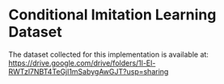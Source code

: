 # Conditional Imitation Learning Dataset

The dataset collected for this implementation is available at:
https://drive.google.com/drive/folders/1l-El-RWTzl7NBT4TeGjl1mSabygAwGJT?usp=sharing